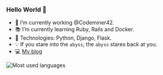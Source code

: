 ### Hello World 👋

- 💼 I’m currently working @Codeminer42.
- 📚 I’m currently learning Ruby, Rails and Docker.
- 🔑 Technologies: Python, Django, Flask.
- 💡 If you stare into the `abyss`, the `abyss` stares back at you.
- 💻 [My blog](http://sosolidkk.pythonanywhere.com/)

![Most used languages](https://github-readme-stats.vercel.app/api/top-langs/?username=sosolidkk&layout=compact)
